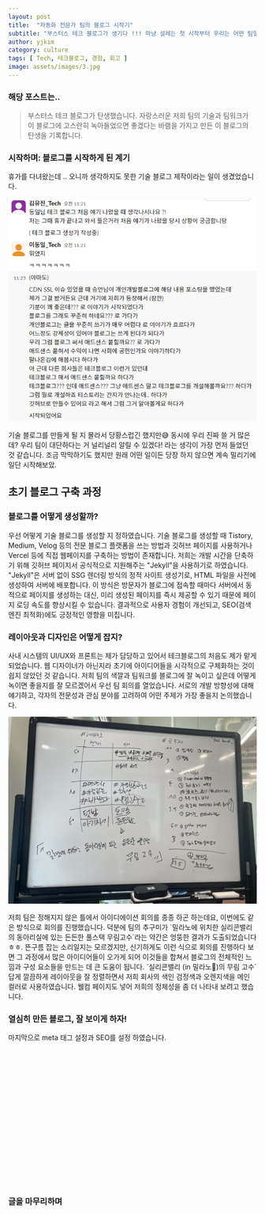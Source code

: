 ```yaml
---
layout: post
title:  "자동화 전문가 팀의 블로그 시작기"
subtitle: "부스터스 테크 블로그가 생기다 !!! 마냥 설레는 첫 시작부터 우리는 어떤 팀일까? 까지 담은, 이 블로그의 탄생 과정을 소개합니다."
author: yjkim
category: culture
tags: [ Tech, 테크블로그, 경험, 회고 ]
image: assets/images/3.jpg
---
```


### 해당 포스트는..
> 부스터스 테크 블로그가 탄생했습니다. 자랑스러운 저희 팀의 기술과 팀워크가 이 블로그에 고스란히 녹아들었으면 좋겠다는 바램을 가지고 만든 이 블로그의 탄생을 기록합니다.

### 시작하며: 블로그를 시작하게 된 계기
휴가를 다녀왔는데 .. 오니까 생각하지도 못한 기술 블로그 제작이라는 일이 생겼었습니다. 
<p style="text-align: center;">
  <img src="/assets/images/2024-07/create-tech-blog(1).png" alt="슬랙 대화 이미지">
</p>

기술 블로그를 만들게 될 지 몰라서 당황스럽긴 했지만😅 동시에 우리 진짜 쓸 거 많은데? 우리 팀이 대단하다는 거 널리널리 알릴 수 있겠다! 라는 생각이 가장 먼저 들었던 것 같습니다.
조금 막막하기도 했지만 원래 어떤 일이든 당장 하지 않으면 계속 밀리기에 일단 시작해보았.


## 초기 블로그 구축 과정
### 블로그를 어떻게 생성할까?
우선 어떻게 기술 블로그를 생성할 지 정하였습니다. 기술 블로그를 생성할 때 Tistory, Medium, Velog 등의 전문 블로그 플랫폼을 쓰는 방법과 깃허브 페이지를 사용하거나 Vercel 등에 직접 웹페이지를 구축하는 방법이 존재합니다. 저희는 개발 시간을 단축하기 위해 깃허브 페이지서 공식적으로 지원해주는 "Jekyll"을 사용하기로 하였습니다. "Jekyll"은 서버 없이 SSG 렌더링 방식의 정적 사이트 생성기로, HTML 파일을 사전에 생성하여 서버에 배포합니다. 이 방식은 방문자가 블로그에 접속할 때마다 서버에서 동적으로 페이지를 생성하는 대신, 미리 생성된 페이지를 즉시 제공할 수 있기 때문에 페이지 로딩 속도를 향상시킬 수 있습니다. 결과적으로 사용자 경험이 개선되고, SEO(검색 엔진 최적화)에도 긍정적인 영향을 미칩니다.


### 레이아웃과 디자인은 어떻게 잡지?
사내 시스템의 UI/UX와 프론트는 제가 담당하고 있어서 테크블로그의 처음도 제가 맡게 되었습니다. 웹 디자이너가 아닌지라 초기에 아이디어들을 시각적으로 구체화하는 것이 쉽지 않았던 것 같습니다. 저희 팀의 색깔과 팀워크를 블로그에 잘 녹이고 싶은데 어떻게 녹이면 좋을지를 잘 모르겠어서 우선 팀 회의를 열었습니다. 서로의 개발 방향성에 대해 얘기하고, 각자의 전문성과 관심 분야를 고려하여 어떤 주제가 가장 좋을지 논의했습니다. 

<p style="text-align: center;">
  <img src="/assets/images/2024-07/create-tech-blog(2).jpg" alt="테크블로그 아이디어 회의">
</p>
저희 팀은 정해지지 않은 틀에서 아이디에이션 회의를 종종 하곤 하는데요, 이번에도 같은 방식으로 회의를 진행했습니다. 덕분에 팀의 추구미가 `밀라노에 위치한 실리콘밸리의 동아리실에 있는 든든한 풀스택 무림고수`라는 약간은 엉뚱한 결과가 도출되었습니다 ㅎㅎ. 뜬구름 잡는 소리일지는 모르겠지만, 신기하게도 이런 식으로 회의를 진행하다 보면 그 과정에서 많은 아이디어들이 오가게 되어 이것들을 합쳐서 블로그의 전체적인 느낌과 구성 요소들을 만드는 데 큰 도움이 됩니다. `실리콘밸리 (in 밀라노🤭)의 무림 고수`답게 깔끔하게 레이아웃을 잘 정렬하면서 저희 회사의 색인 검정색과 오렌지색을 메인 컬러로 사용하였습니다. 웰컴 페이지도 넣어 저희의 정체성을 좀 더 나타내 보려고 했습니다.


### 열심히 만든 블로그, 잘 보이게 하자!
마지막으로 meta 태그 설정과 SEO를 설정 하였습니다. 
<pre><code>
<link rel="canonical" href="https://tech.boosters-labs.com/" />
<meta property="og:type" content="website" />
<meta property="og:url" content="https://tech.boosters-labs.com/" />
<meta property="og:title" content="Bootsers Tech" />
<meta property="og:image" content="https://tech.boosters-labs.com/assets/images/custom/og_img.jpg" />
<meta property="og:description" content="부스터스의 전무후무한 테크팀의 블로그 입니다." />
<meta name="keywords" content="부스터스,테크팀,부스터스테크" />
<meta property="og:site_name" content="부스터스 테크 블로그" />
<meta property="og:locale" content="ko_KR" />
<meta property="og:image:width" content="1200" />
<meta property="og:image:height" content="630" />
<meta property="twitter:card" content="summary_large_image" />
<meta property="twitter:url" content="https://tech.boosters-labs.com/" />
<meta property="twitter:title" content="부스터스 테크 블로그" />
<meta property="twitter:description" content="부스터스의 전무후무한 테크팀의 블로그 입니다." />
<meta name="twitter:image" content="https://tech.boosters-labs.com/assets/images/custom/og_img.jpg" />
</code></pre>



### 글을 마무리하며


